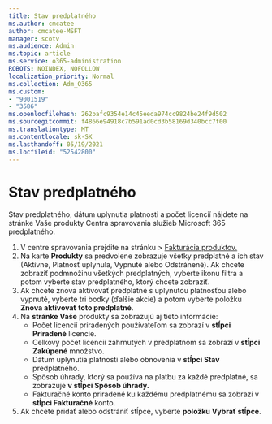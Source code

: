 ```yaml
---
title: Stav predplatného
ms.author: cmcatee
author: cmcatee-MSFT
manager: scotv
ms.audience: Admin
ms.topic: article
ms.service: o365-administration
ROBOTS: NOINDEX, NOFOLLOW
localization_priority: Normal
ms.collection: Adm_O365
ms.custom:
- "9001519"
- "3586"
ms.openlocfilehash: 262bafc9354e14c45eeda974cc9824be24f9d502
ms.sourcegitcommit: f4866e94918c7b591ad0cd3b58169d340bcc7f00
ms.translationtype: MT
ms.contentlocale: sk-SK
ms.lasthandoff: 05/19/2021
ms.locfileid: "52542800"
---
```

# <a name="subscription-status"></a>Stav predplatného

Stav predplatného, dátum uplynutia platnosti a počet  licencií nájdete na stránke Vaše produkty Centra spravovania služieb Microsoft 365 predplatného.

1. V centre spravovania prejdite na stránku  >  [Fakturácia produktov.](https://go.microsoft.com/fwlink/p/?linkid=842054)
2. Na karte **Produkty** sa predvolene zobrazuje všetky predplatné a ich stav (Aktívne, Platnosť uplynula, Vypnuté alebo Odstránené). Ak chcete zobraziť podmnožinu všetkých predplatných,  vyberte ikonu filtra a potom vyberte stav predplatného, ktorý chcete zobraziť.
3. Ak chcete znova aktivovať predplatné s uplynutou platnosťou alebo vypnuté, vyberte tri bodky (ďalšie akcie) a potom vyberte položku **Znova aktivovať toto predplatné**.
4. Na **stránke Vaše** produkty sa zobrazujú aj tieto informácie:
    - Počet licencií priradených používateľom sa zobrazí v **stĺpci Priradené** licencie.
    - Celkový počet licencií zahrnutých v predplatnom sa zobrazí v **stĺpci Zakúpené** množstvo.
    - Dátum uplynutia platnosti alebo obnovenia v **stĺpci Stav** predplatného.
    - Spôsob úhrady, ktorý sa používa na platbu za každé predplatné, sa zobrazuje **v stĺpci Spôsob úhrady.**
    - Fakturačné konto priradené ku každému predplatnému sa zobrazí v **stĺpci Fakturačné** konto.
5. Ak chcete pridať alebo odstrániť stĺpce, vyberte **položku Vybrať stĺpce**.